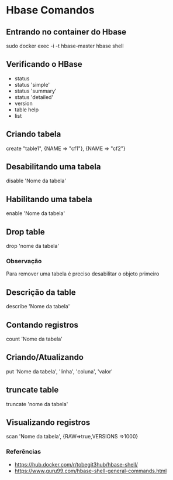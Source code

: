# Hbase Comandos

## Entrando no container do Hbase
sudo docker exec -i -t hbase-master hbase shell

## Verificando o HBase
* status
* status 'simple'
* status 'summary'
* status 'detailed'
* version
* table help
* list


## Criando tabela
create "table1", {NAME => "cf1"}, {NAME => "cf2"}

## Desabilitando uma tabela
disable 'Nome da tabela'

## Habilitando uma tabela
enable 'Nome da tabela'

## Drop table
drop 'nome da tabela'

### Observação
Para remover uma tabela é preciso desabilitar o objeto primeiro

## Descrição da table
describe 'Nome da tabela'

## Contando registros
count 'Nome da tabela'

## Criando/Atualizando
put 'Nome da tabela', 'linha', 'coluna', 'valor'

## truncate table 
truncate 'nome da tabela'

## Visualizando registros
scan 'Nome da tabela', {RAW=>true,VERSIONS =>1000}

### Referências
* https://hub.docker.com/r/tobegit3hub/hbase-shell/
* https://www.guru99.com/hbase-shell-general-commands.html


